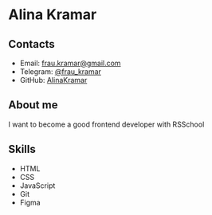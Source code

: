 # Alina Kramar

## Contacts
* Email: frau.kramar@gmail.com
* Telegram: [@frau_kramar](https://t.me/frau_kramar)
* GitHub: [AlinaKramar](https://github.com/AlinaKramar)

## About me
I want to become a good frontend developer with RSSchool

## Skills
* HTML
* CSS
* JavaScript
* Git
* Figma